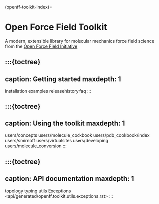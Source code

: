 (openff-toolkit-index)=
# Open Force Field Toolkit

A modern, extensible library for molecular mechanics force field science from the [Open Force Field Initiative](http://openforcefield.org)

:::{toctree}
---
caption: Getting started
maxdepth: 1
---

installation
examples
releasehistory
faq
:::

:::{toctree}
---
caption: Using the toolkit
maxdepth: 1
---

users/concepts
users/molecule_cookbook
users/pdb_cookbook/index
users/smirnoff
users/virtualsites
users/developing
users/molecule_conversion
:::

:::{toctree}
---
caption: API documentation
maxdepth: 1
---

topology
typing
utils
Exceptions <api/generated/openff.toolkit.utils.exceptions.rst>
:::

